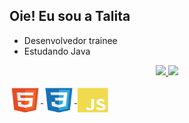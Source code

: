 ## Oie! Eu sou a Talita

- Desenvolvedor trainee
- Estudando Java

<div align="center">
  <a href="https://github.com/talitagb">
  <img height="180em" src="https://github-readme-stats.vercel.app/api?username=talitagb&show_icons=false&theme=dark&include_all_commits=true&count_private=true"/>
  <img height="180em" src="https://github-readme-stats.vercel.app/api/top-langs/?username=talitagb&layout=compact&langs_count=7&theme=dark"/>
</div>

<div style="display: inline_block"><br>
  <img align="center" alt="Tali-HTML" height="40" width="50" src="https://raw.githubusercontent.com/devicons/devicon/master/icons/html5/html5-original.svg">
  <img align="center" alt="Tali-CSS" height="40" width="50" src="https://raw.githubusercontent.com/devicons/devicon/master/icons/css3/css3-original.svg">
  <img align="center" alt="Tali-Js" height="40" width="50" src="https://raw.githubusercontent.com/devicons/devicon/master/icons/javascript/javascript-plain.svg">
 
</div>
